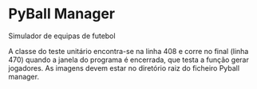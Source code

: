 # PyBall Manager 
 Simulador de equipas de futebol

A classe do teste unitário encontra-se na linha 408 e corre no final (linha 470) quando a janela do programa é encerrada, que testa a função gerar jogadores. 
As imagens devem estar no diretório raiz do ficheiro Pyball manager. 